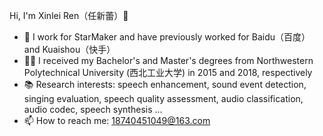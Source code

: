 Hi, I'm Xinlei Ren（任新蕾）👋

- 🍞 I work for StarMaker and have previously worked for Baidu（百度） and Kuaishou（快手） 
- 👨‍🎓 I received my Bachelor's and Master's degrees from Northwestern Polytechnical University (西北工业大学) in 2015 and 2018, respectively
- 📚 Research interests: speech enhancement, sound event detection, singing evaluation, speech quality assessment, audio classification, audio codec, speech synthesis ...
- 📫 How to reach me: 18740451049@163.com
<!--
- 🔗 More information about me:-->
